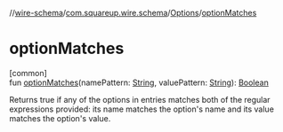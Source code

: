 //[wire-schema](../../../index.md)/[com.squareup.wire.schema](../index.md)/[Options](index.md)/[optionMatches](option-matches.md)

# optionMatches

[common]\
fun [optionMatches](option-matches.md)(namePattern: [String](https://kotlinlang.org/api/latest/jvm/stdlib/kotlin/-string/index.html), valuePattern: [String](https://kotlinlang.org/api/latest/jvm/stdlib/kotlin/-string/index.html)): [Boolean](https://kotlinlang.org/api/latest/jvm/stdlib/kotlin/-boolean/index.html)

Returns true if any of the options in entries matches both of the regular expressions provided: its name matches the option's name and its value matches the option's value.

